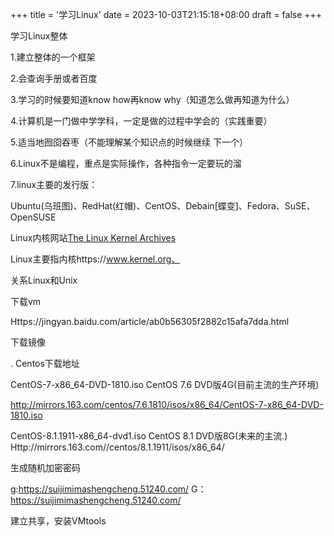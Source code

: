 +++
title = '学习Linux'
date = 2023-10-03T21:15:18+08:00
draft = false
+++

学习Linux整体

1.建立整体的一个框架

2.会查询手册或者百度

3.学习的时候要知道know  how再know why（知道怎么做再知道为什么）

4.计算机是一门做中学学科，一定是做的过程中学会的（实践重要）

5.适当地囫囵吞枣（不能理解某个知识点的时候继续 下一个）

6.Linux不是编程，重点是实际操作，各种指令一定要玩的溜

7.linux主要的发行版：

Ubuntu(乌班图)、RedHat(红帽)、CentOS、Debain[蝶变]、Fedora、SuSE、OpenSUSE 



Linux内核网站[The Linux Kernel Archives](https://www.kernel.org/)

Linux主要指内核https://www.kernel.org、




关系Linux和Unix

下载vm

Https://jingyan.baidu.com/article/ab0b56305f2882c15afa7dda.html

下载镜像



. Centos下载地址

CentOS-7-x86_64-DVD-1810.iso CentOS 7.6 DVD版4G(目前主流的生产环境)

http://mirrors.163.com/centos/7.6.1810/isos/x86_64/CentOS-7-x86_64-DVD-1810.iso

CentOS-8.1.1911-x86_64-dvd1.iso CentOS 8.1 DVD版8G(未来的主流.)
Http://mirrors.163.com//centos/8.1.1911/isos/x86_64/



生成随机加密密码

g:https://suijimimashengcheng.51240.com/
G：https://suijimimashengcheng.51240.com/



建立共享，安装VMtools

